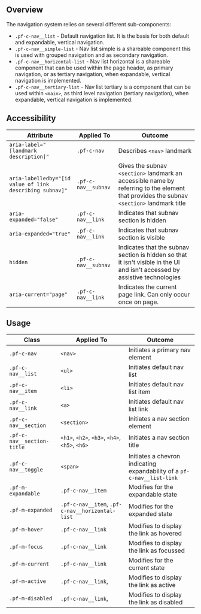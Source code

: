 ## Overview

The navigation system relies on several different sub-components: 

* `.pf-c-nav__list` - Default navigation list. It is the basis for both default and expandable, vertical navigation.
* `.pf-c-nav__simple-list` - Nav list simple is a shareable component this is used with grouped navigation and as secondary navigation.
* `.pf-c-nav__horizontal-list` - Nav list horizontal is a shareable component that can be used within the page header, as primary navigation, or as tertiary navigation, when expandable, vertical navigation is implemented.
* `.pf-c-nav__tertiary-list` - Nav list tertiary is a component that can be used within `<main>`, as third level navigation (tertiary navigation), when expandable, vertical navigation is implemented.

## Accessibility

| Attribute | Applied To | Outcome |
| -- | -- | -- |
| `aria-label="[landmark description]"` | `.pf-c-nav` |  Describes `<nav>` landmark |
| `aria-labelledby="[id value of link describing subnav]"` | `.pf-c-nav__subnav` |  Gives the subnav `<section>` landmark an accessible name by referring to the element that provides the subnav `<section>` landmark title |
| `aria-expanded="false"` | `.pf-c-nav__link` |  Indicates that subnav section is hidden |
| `aria-expanded="true"` | `.pf-c-nav__link` |  Indicates that subnav section is visible |
| `hidden` | `.pf-c-nav__subnav` |  Indicates that the subnav section is hidden so that it isn't visible in the UI and isn't accessed by assistive technologies |
| `aria-current="page"` | `.pf-c-nav__link` |  Indicates the current page link. Can only occur once on page. |


## Usage

| Class | Applied To | Outcome |
| -- | -- | -- |
| `.pf-c-nav`                           | `<nav>`                                 | Initiates a primary nav element |
| `.pf-c-nav__list`                     | `<ul>`                                  | Initiates default nav list |
| `.pf-c-nav__item`                     | `<li>`                                  | Initiates default nav list item |
| `.pf-c-nav__link`                     | `<a>`                                   | Initiates default nav list link |
| `.pf-c-nav__section`                  | `<section>`                             | Initiates a nav section element |
| `.pf-c-nav__section-title`            | `<h1>`, `<h2>`, `<h3>`, `<h4>`, `<h5>`, `<h6>`                        | Initiates a nav section title |
| `.pf-c-nav__toggle`                    | `<span>`                                | Initiates a chevron indicating expandability of a `pf-c-nav__list-link` |
| `.pf-m-expandable`                    | `.pf-c-nav__item`                       | Modifies for the expandable state |
| `.pf-m-expanded`                      | `.pf-c-nav__item`, `.pf-c-nav__horizontal-list`                       | Modifies for the expanded state |
| `.pf-m-hover`                         | `.pf-c-nav__link`                       | Modifies to display the link as hovered |
| `.pf-m-focus`                         | `.pf-c-nav__link`                       | Modifies to display the link as focussed |
| `.pf-m-current`                       | `.pf-c-nav__link`                       | Modifies for the current state |
| `.pf-m-active`                        | `.pf-c-nav__link`,                      | Modifies to display the link as active |
| `.pf-m-disabled`                      | `.pf-c-nav__link`,                      | Modifies to display the link as disabled |
